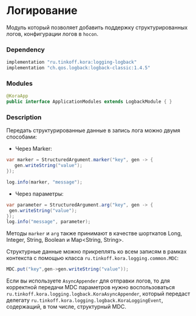 # Логирование

Модуль который позволяет добавить поддержку структурированных логов, конфигурации логов в `hocon`.

### Dependency

```groovy
implementation "ru.tinkoff.kora:logging-logback"
implementation "ch.qos.logback:logback-classic:1.4.5"
```

### Modules

```java
@KoraApp
public interface ApplicationModules extends LogbackModule { }
```

### Description

Передать структурированные данные в запись лога можно двумя способами:

- Через Marker:

```java
var marker = StructuredArgument.marker("key", gen -> {
   gen.writeString("value");
});

log.info(marker, "message");
```


- Через параметры:

```java
var parameter = StructuredArgument.arg("key", gen -> {
 gen.writeString("value");
});
log.info("message", parameter);
```

Методы `marker` и `arg` также принимают в качестве шорткатов Long, Integer, String, Boolean и Map<String, String>.

Структурные данные можно прикреплять ко всем записям в рамках контекста с помощью класса `ru.tinkoff.kora.logging.common.MDC`:

```java
MDC.put("key",gen->gen.writeString("value"));
```

Если вы используете `AsyncAppender` для отправки логов, то для корректной передачи MDC параметров нужно воспользоваться `ru.tinkoff.kora.logging.logback.KoraAsyncAppender`,
который передаст делегату `ru.tinkoff.kora.logging.logback.KoraLoggingEvent`, содержащий, в том числе, структурный MDC.

